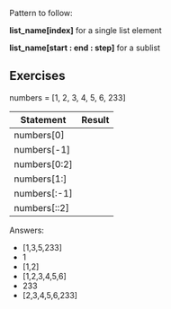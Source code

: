 Pattern to follow:

**list_name[index]** for a single list element

**list_name[start : end : step]** for a sublist

Exercises
---------

numbers = [1, 2, 3, 4, 5, 6, 233]

| Statement  | Result      
|---|------------------------------
| numbers[0]  |           
| numbers[-1] |           |
| numbers[0:2]  |           |
| numbers[1:] |           |
| numbers[:-1]  |           |
| numbers[::2] |           |

Answers:
* [1,3,5,233]
* 1
* [1,2]
* [1,2,3,4,5,6]
* 233
* [2,3,4,5,6,233]
